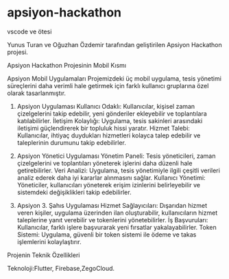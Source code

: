 # apsiyon-hackathon


vscode ve ötesi

Yunus Turan ve Oğuzhan Özdemir tarafından geliştirilen Apsiyon Hackathon projesi.

Apsiyon Hackathon Projesinin Mobil Kısmı

Apsiyon Mobil Uygulamaları
Projemizdeki üç mobil uygulama, tesis yönetimi süreçlerini daha verimli hale getirmek için farklı kullanıcı gruplarına özel olarak tasarlanmıştır.

1. Apsiyon Uygulaması
Kullanıcı Odaklı: Kullanıcılar, kişisel zaman çizelgelerini takip edebilir, yeni gönderiler ekleyebilir ve toplantılara katılabilirler.
İletişim Kolaylığı: Uygulama, tesis sakinleri arasındaki iletişimi güçlendirerek bir topluluk hissi yaratır.
Hizmet Talebi: Kullanıcılar, ihtiyaç duydukları hizmetleri kolayca talep edebilir ve taleplerinin durumunu takip edebilirler.

2. Apsiyon Yönetici Uygulaması
Yönetim Paneli: Tesis yöneticileri, zaman çizelgelerini ve toplantıları yöneterek işlerini daha düzenli hale getirebilirler.
Veri Analizi: Uygulama, tesis yönetimiyle ilgili çeşitli verileri analiz ederek daha iyi kararlar alınmasını sağlar.
Kullanıcı Yönetimi: Yöneticiler, kullanıcıları yöneterek erişim izinlerini belirleyebilir ve sistemdeki değişiklikleri takip edebilirler.

3. Apsiyon 3. Şahıs Uygulaması
Hizmet Sağlayıcıları: Dışarıdan hizmet veren kişiler, uygulama üzerinden ilan oluşturabilir, kullanıcıların hizmet taleplerine yanıt verebilir ve tokenlerini yönetebilirler.
İş Başvuruları: Kullanıcılar, farklı işlere başvurarak yeni fırsatlar yakalayabilirler.
Token Sistemi: Uygulama, güvenli bir token sistemi ile ödeme ve takas işlemlerini kolaylaştırır.


Projenin Teknik Özellikleri

Teknoloji:Flutter, Firebase,ZegoCloud.






